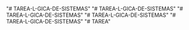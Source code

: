 "# TAREA-L-GICA-DE-SISTEMAS" 
"# TAREA-L-GICA-DE-SISTEMAS" 
"# TAREA-L-GICA-DE-SISTEMAS" 
"# TAREA-L-GICA-DE-SISTEMAS" 
"# TAREA-L-GICA-DE-SISTEMAS" 
"# TAREA" 
